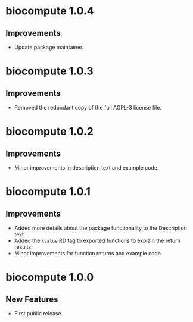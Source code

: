 # biocompute 1.0.4

## Improvements

- Update package maintainer.

# biocompute 1.0.3

## Improvements

- Removed the redundant copy of the full AGPL-3 license file.

# biocompute 1.0.2

## Improvements

- Minor improvements in description text and example code.

# biocompute 1.0.1

## Improvements

- Added more details about the package functionality to the Description text.
- Added the `\value` RD tag to exported functions to explain the return results.
- Minor improvements for function returns and example code.

# biocompute 1.0.0

## New Features

- First public release.
